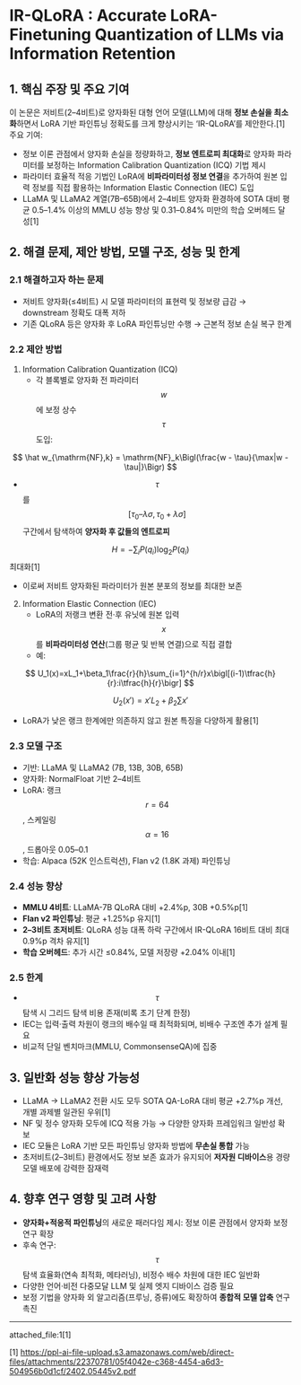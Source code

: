 # IR-QLoRA : Accurate LoRA-Finetuning Quantization of LLMs via Information Retention

## 1. 핵심 주장 및 주요 기여
이 논문은 저비트(2–4비트)로 양자화된 대형 언어 모델(LLM)에 대해 **정보 손실을 최소화**하면서 LoRA 기반 파인튜닝 정확도를 크게 향상시키는 ‘IR-QLoRA’를 제안한다.[1]
주요 기여:  
- 정보 이론 관점에서 양자화 손실을 정량화하고, **정보 엔트로피 최대화**로 양자화 파라미터를 보정하는 Information Calibration Quantization (ICQ) 기법 제시  
- 파라미터 효율적 적응 기법인 LoRA에 **비파라미터성 정보 연결**을 추가하여 원본 입력 정보를 직접 활용하는 Information Elastic Connection (IEC) 도입  
- LLaMA 및 LLaMA2 계열(7B–65B)에서 2–4비트 양자화 환경하에 SOTA 대비 평균 0.5–1.4% 이상의 MMLU 성능 향상 및 0.31–0.84% 미만의 학습 오버헤드 달성[1]

## 2. 해결 문제, 제안 방법, 모델 구조, 성능 및 한계

### 2.1 해결하고자 하는 문제  
- 저비트 양자화(≤4비트) 시 모델 파라미터의 표현력 및 정보량 급감 → downstream 정확도 대폭 저하  
- 기존 QLoRA 등은 양자화 후 LoRA 파인튜닝만 수행 → 근본적 정보 손실 복구 한계

### 2.2 제안 방법  
1) Information Calibration Quantization (ICQ)  
   - 각 블록별로 양자화 전 파라미터 $$w$$에 보정 상수 $$\tau$$ 도입:  

$$
       \hat w_{\mathrm{NF},k} = \mathrm{NF}_k\Bigl(\frac{w - \tau}{\max|w - \tau|}\Bigr)
     $$  
   
   - $$\tau$$를 $$[\tau_0 – \lambda\sigma,\tau_0 + \lambda\sigma]$$ 구간에서 탐색하여 **양자화 후 값들의 엔트로피**  
     
$$\displaystyle H=-\sum_i P(q_i)\log_2 P(q_i)$$ 최대화[1]
   
  - 이로써 저비트 양자화된 파라미터가 원본 분포의 정보를 최대한 보존  

2) Information Elastic Connection (IEC)  
   - LoRA의 저랭크 변환 전·후 유닛에 원본 입력 $$x$$를 **비파라미터성 연산**(그룹 평균 및 반복 연결)으로 직접 결합  
   - 예:  

$$
       U_1(x)=xL_1+\beta_1\frac{r}{h}\sum_{i=1}^{h/r}x\bigl[(i-1)\tfrac{h}{r}:i\tfrac{h}{r}\bigr]
     $$  

$$
       U_2(x')=x'L_2+\beta_2\sum x'
     $$  
   
- LoRA가 낮은 랭크 한계에만 의존하지 않고 원본 특징을 다양하게 활용[1]

### 2.3 모델 구조  
- 기반: LLaMA 및 LLaMA2 (7B, 13B, 30B, 65B)  
- 양자화: NormalFloat 기반 2–4비트  
- LoRA: 랭크 $$r=64$$, 스케일링 $$\alpha=16$$, 드롭아웃 0.05–0.1  
- 학습: Alpaca (52K 인스트럭션), Flan v2 (1.8K 과제) 파인튜닝

### 2.4 성능 향상  
- **MMLU 4비트**: LLaMA-7B QLoRA 대비 +2.4%p, 30B +0.5%p[1]
- **Flan v2 파인튜닝**: 평균 +1.25%p 유지[1]
- **2–3비트 초저비트**: QLoRA 성능 대폭 하락 구간에서 IR-QLoRA 16비트 대비 최대 0.9%p 격차 유지[1]
- **학습 오버헤드**: 추가 시간 ≤0.84%, 모델 저장량 +2.04% 이내[1]

### 2.5 한계  
- $$\tau$$ 탐색 시 그리드 탐색 비용 존재(비록 초기 단계 한정)  
- IEC는 입력·출력 차원이 랭크의 배수일 때 최적화되며, 비배수 구조엔 추가 설계 필요  
- 비교적 단일 벤치마크(MMLU, CommonsenseQA)에 집중

## 3. 일반화 성능 향상 가능성
- LLaMA → LLaMA2 전환 시도 모두 SOTA QA-LoRA 대비 평균 +2.7%p 개선, 개별 과제별 일관된 우위[1]
- NF 및 정수 양자화 모두에 ICQ 적용 가능 → 다양한 양자화 프레임워크 일반성 확보  
- IEC 모듈은 LoRA 기반 모든 파인튜닝 양자화 방법에 **무손실 통합** 가능  
- 초저비트(2–3비트) 환경에서도 정보 보존 효과가 유지되어 **저자원 디바이스**용 경량 모델 배포에 강력한 잠재력

## 4. 향후 연구 영향 및 고려 사항
- **양자화+적응적 파인튜닝**의 새로운 패러다임 제시: 정보 이론 관점에서 양자화 보정 연구 확장  
- 후속 연구: $$\tau$$ 탐색 효율화(연속 최적화, 메타러닝), 비정수 배수 차원에 대한 IEC 일반화  
- 다양한 언어·비전 다중모달 LLM 및 실제 엣지 디바이스 검증 필요  
- 보정 기법을 양자화 외 알고리즘(프루닝, 증류)에도 확장하여 **종합적 모델 압축** 연구 촉진  

***

 attached_file:1[1]

[1] https://ppl-ai-file-upload.s3.amazonaws.com/web/direct-files/attachments/22370781/05f4042e-c368-4454-a6d3-504956b0d1cf/2402.05445v2.pdf
